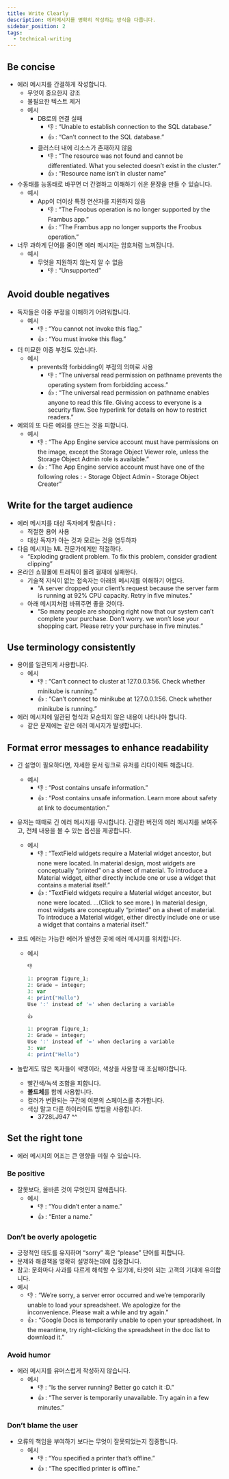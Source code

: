 ```yaml
---
title: Write Clearly
description: 에러메시지를 명확히 작성하는 방식을 다룹니다.
sidebar_position: 2
tags:
  - technical-writing
---
```


## Be concise

- 에러 메시지를 간결하게 작성합니다.
  - 무엇이 중요한지 강조
  - 불필요한 텍스트 제거
  - 예시
    - DB로의 연결 실패
      - 👎 : “Unable to establish connection to the SQL database.”
      - 👍 : “Can’t connect to the SQL database.”
    - 클러스터 내에 리소스가 존재하지 않음
      - 👎 : “The resource was not found and cannot be differentiated. What you selected doesn’t exist in the cluster.”
      - 👍 : “Resource name isn’t in cluster name”
- 수동태를 능동태로 바꾸면 더 간결하고 이해하기 쉬운 문장을 만들 수 있습니다.
  - 예시
    - App이 더이상 특정 연산자를 지원하지 않음
      - 👎 : “The Froobus operation is no longer supported by the Frambus app.”
      - 👍 : “The Frambus app no longer supports the Froobus operation.”
- 너무 과하게 단어를 줄이면 에러 메시지는 암호처럼 느껴집니다.
  - 예시
    - 무엇을 지원하지 않는지 알 수 없음
      - 👎 : “Unsupported”

## Avoid double negatives

- 독자들은 이중 부정을 이해하기 어려워합니다.
  - 예시
    - 👎 : “You cannot not invoke this flag.”
    - 👍 : “You must invoke this flag.”
- 더 미묘한 이중 부정도 있습니다.
  - 예시
    - prevents와 forbidding이 부정의 의미로 사용
      - 👎 : “The universal read permission on pathname prevents the operating system from forbidding access.”
      - 👍 : “The universal read permission on pathname enables anyone to read this file. Giving access to everyone is a security flaw. See hyperlink for details on how to restrict readers.”
- 예외의 또 다른 예외를 만드는 것을 피합니다.
  - 예시
    - 👎 : “The App Engine service account must have permissions on the image, except the Storage Object Viewer role, unless the Storage Object Admin role is available.”
    - 👍 : “The App Engine service account must have one of the following roles : - Storage Object Admin - Storage Object Creater”

## Write for the target audience

- 에러 메시지를 대상 독자에게 맞춥니다 :
  - 적절한 용어 사용
  - 대상 독자가 아는 것과 모르는 것을 염두하자
- 다음 메시지는 ML 전문가에게만 적절하다.
  - “Exploding gradient problem. To fix this problem, consider gradient clipping”
- 온라인 쇼핑몰에 트래픽이 몰려 결재에 실패한다.
  - 기술적 지식이 없는 접속자는 아래의 메시지를 이해하기 어렵다.
    - “A server dropped your client’s request because the server farm is running at 92% CPU capacity. Retry in five minutes.”
  - 아래 메시지처럼 바꿔주면 좋을 것이다.
    - “So many people are shopping right now that our system can’t complete your purchase. Don’t worry. we won’t lose your shopping cart. Please retry your purchase in five minutes.”

## Use terminology consistently

- 용어를 일관되게 사용합니다.
  - 예시
    - 👎 : “Can’t connect to cluster at 127.0.0.1:56. Check whether minikube is running.”
    - 👍 : “Can’t connect to minikube at 127.0.0.1:56. Check whether minikube is running.”
- 에러 메시지에 일관된 형식과 모순되지 않은 내용이 나타나야 합니다.
  - 같은 문제에는 같은 에러 메시지가 발생합니다.

## Format error messages to enhance readability

- 긴 설명이 필요하다면, 자세한 문서 링크로 유저를 리다이렉트 해줍니다.
  - 예시
    - 👎 : “Post contains unsafe information.”
    - 👍 : “Post contains unsafe information. Learn more about safety at link to documentation.”
- 유저는 때때로 긴 에러 메시지를 무시합니다. 간결한 버전의 에러 메시지를 보여주고, 전체 내용을 볼 수 있는 옵션을 제공합니다.
  - 예시
    - 👎 : “TextField widgets require a Material widget ancestor, but none were located. In material design, most widgets are conceptually “printed” on a sheet of material. To introduce a Material widget, either directly include one or use a widget that contains a material itself.”
    - 👍 : “TextField widgets require a Material widget ancestor, but none were located.
      …(Click to see more.)
      In material design, most widgets are conceptually “printed” on a sheet of material. To introduce a Material widget, either directly include one or use a widget that contains a material itself.”
- 코드 에러는 가능한 에러가 발생한 곳에 에러 메시지를 위치합니다.

  - 예시

    ```jsx
    👎

    1: program figure_1;
    2: Grade = integer;
    3: var
    4: print("Hello")
    Use ':' instead of '=' when declaring a variable

    👍

    1: program figure_1;
    2: Grade = integer;
    Use ':' instead of '=' when declaring a variable
    3: var
    4: print("Hello")
    ```

- 놀랍게도 많은 독자들이 색맹이라, 색상을 사용할 때 조심해야합니다.
  - 빨간색/녹색 조합을 피합니다.
  - **볼드체**를 함께 사용합니다.
  - 컬러가 변환되는 구간에 여분의 스페이스를 추가합니다.
  - 색상 말고 다른 하이라이트 방법을 사용합니다.
    - 3728LJ947
      ^^

## Set the right tone

- 에러 메시지의 어조는 큰 영향을 미칠 수 있습니다.

### Be positive

- 잘못보다, 올바른 것이 무엇인지 말해줍니다.
  - 예시
    - 👎 : “You didn’t enter a name.”
    - 👍 : “Enter a name.”

### Don’t be overly apologetic

- 긍정적인 태도를 유지하며 “sorry” 혹은 “please” 단어를 피합니다.
- 문제와 해결책을 명확히 설명하는데에 집중합니다.
- 참고: 문화마다 사과를 다르게 해석할 수 있기에, 타겟이 되는 고객의 기대에 유의합니다.
- 예시
  - 👎 : “We’re sorry, a server error occurred and we’re temporarily unable to load your spreadsheet. We apologize for the inconvenience. Please wait a while and try again.”
  - 👍 : “Google Docs is temporarily unable to open your spreadsheet. In the meantime, try right-clicking the spreadsheet in the doc list to download it.”

### Avoid humor

- 에러 메시지를 유머스럽게 작성하지 않습니다.
  - 예시
    - 👎 : “Is the server running? Better go catch it :D.”
    - 👍 : “The server is temporarily unavailable. Try again in a few minutes.”

### Don’t blame the user

- 오류의 책임을 부여하기 보다는 무엇이 잘못되었는지 집중합니다.
  - 예시
    - 👎 : “You specified a printer that’s offline.”
    - 👍 : “The specified printer is offline.”
